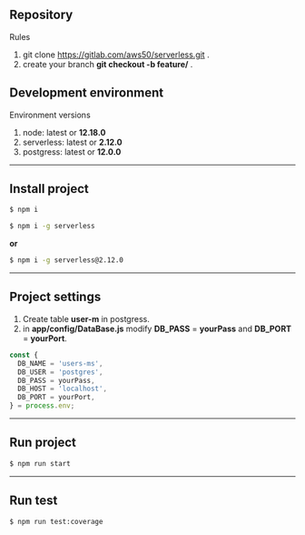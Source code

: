 ## Repository

Rules

1. git clone https://gitlab.com/aws50/serverless.git .
2. create your branch  **git checkout -b feature/<nameBranch>** .

## Development environment

Environment versions

1. node: latest or **12.18.0**
2. serverless: latest or **2.12.0**
3. postgress: latest or **12.0.0**

---

## Install project

```sh 
$ npm i 
```

```sh 
$ npm i -g serverless  
```

**or** 

```sh 
$ npm i -g serverless@2.12.0
```

---

## Project settings

1. Create table **user-m** in postgress.
2. in **app/config/DataBase.js** modify **DB_PASS** = **yourPass** and  **DB_PORT** = **yourPort**.


```javaScript
const {
  DB_NAME = 'users-ms',
  DB_USER = 'postgres',
  DB_PASS = yourPass,
  DB_HOST = 'localhost',
  DB_PORT = yourPort,
} = process.env;
```

---

## Run project

```sh
$ npm run start
```

---

## Run test

```sh
$ npm run test:coverage
```

